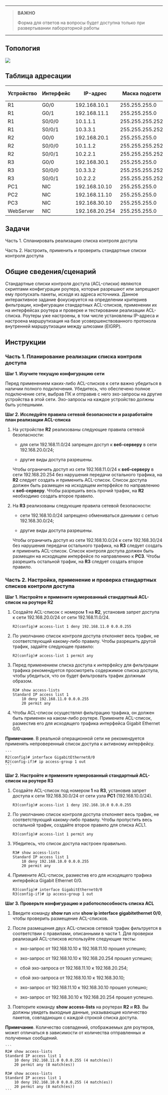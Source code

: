 
---

> **ВАЖНО**
> 
> Форма для ответов на вопросы будет доступна только при развертывании лабораторной работы 

---

## Топология

![](./assets/topology.png)

## Таблица адресации

| Устройство | Интерфейс | IP-адрес       | Маска подсети   | Шлюз по умолчанию |
|------------|-----------|----------------|-----------------|-------------------|
| R1         | G0/0      | 192.168.10.1   | 255.255.255.0   | —                 |
| R1         | G0/1      | 192.168.11.1   | 255.255.255.0   | —                 |
| R1         | S0/0/0    | 10.1.1.1       | 255.255.255.252 | —                 |
| R1         | S0/0/1    | 10.3.3.1       | 255.255.255.252 | —                 |
| R2         | G0/0      | 192.168.20.1   | 255.255.255.0   | —                 |
| R2         | S0/0/0    | 10.1.1.2       | 255.255.255.252 | —                 |
| R2         | S0/0/1    | 10.2.2.1       | 255.255.255.252 | —                 |
| R3         | G0/0      | 192.168.30.1   | 255.255.255.0   | —                 |
| R3         | S0/0/0    | 10.3.3.2       | 255.255.255.252 | —                 |
| R3         | S0/0/1    | 10.2.2.2       | 255.255.255.252 | —                 |
| PC1        | NIC       | 192.168.10.10  | 255.255.255.0   | 192.168.10.1      |
| PC2        | NIC       | 192.168.11.10  | 255.255.255.0   | 192.168.11.1      |
| PC3        | NIC       | 192.168.30.10  | 255.255.255.0   | 192.168.30.1      |
| WebServer  | NIC       | 192.168.20.254 | 255.255.255.0   | 192.168.20.1      |

## Задачи

Часть 1. Спланировать реализацию списка контроля доступа

Часть 2. Настроить, применить и проверить стандартные списки контроля доступа

## Общие сведения/сценарий

Стандартные списки контроля доступа (ACL-списки) являются скриптами конфигурации роутера, которые разрешают или запрещают ему пропускать пакеты, исходя из адреса источника. Данное интерактивное задание фокусируется на определении критериев фильтрации, конфигурации стандартных ACL-списков, применении их на интерфейсах роутера и проверке и тестировании реализации ACL-списка. Роутеры уже настроены, в том числе установлены IP-адреса и настроена маршрутизация на базе усовершенствованного протокола внутренней маршрутизации между шлюзами (EIGRP).

## Инструкции

### Часть 1. Планирование реализации списка контроля доступа

**Шаг 1. Изучите текущую конфигурацию сети**

Перед применением каких-либо ACL-списков к сети важно убедиться в наличии полного подключения. Убедитесь, что обеспечено полное подключение сети, выбрав ПК и отправив с него эхо-запросы на другие устройства в этой сети. Эхо-запросы на каждое устройство должны быть успешными.

**Шаг 2. Исследуйте правила сетевой безопасности и разработайте план реализации ACL-списка**

1.  На устройстве **R2** реализованы следующие правила сетевой безопасности:

    -   для сети 192.168.11.0/24 запрещен доступ к **веб-серверу** в сети 192.168.20.0/24;

    -   другие виды доступа разрешены.

    Чтобы ограничить доступ из сети 192.168.11.0/24 к **веб-серверу** в сети 192.168.20.254 без нарушения передачи остального трафика, на **R2** следует создать и применить ACL-список. Список доступа должен быть размещен на исходящем интерфейсе по направлению к **веб-серверу**. Чтобы разрешить весь прочий трафик, на **R2** необходимо создать второе правило.

2.  На **R3** реализованы следующие правила сетевой безопасности:

    -   сети 192.168.10.0/24 запрещено обмениваться данными с сетью 192.168.30.0/24;

    -   другие виды доступа разрешены.

    Чтобы ограничить доступ из сети 192.168.10.0/24 к сети 192.168.30/24 без нарушения передачи остального трафика, на **R3** следует создать и применить ACL-список. Список контроля доступа должен быть размещен на исходящем интерфейсе по направлению к **PC3**. Чтобы разрешить остальной трафик, на **R3** следует создать второе правило.

### Часть 2. Настройка, применение и проверка стандартных списков контроля доступа

**Шаг 1. Настройте и примените нумерованный стандартный ACL-список на роутере R2**

1.  Создайте ACL-список с номером **1** на **R2**, установив запрет доступа к сети 192.168.20.0/24 от сети 192.168.11.0/24.

    ```
    R2(config)# access-list 1 deny 192.168.11.0 0.0.0.255
    ```

2.  По умолчанию список контроля доступа отклоняет весь трафик, не соответствующий какому-либо правилу. Чтобы разрешить другой трафик, задайте следующее правило:

    ```
    R2(config)# access-list 1 permit any
    ```

3.  Перед применением списка доступа к интерфейсу для фильтрации трафика рекомендуется просмотреть содержимое списка доступа, чтобы убедиться, что он будет фильтровать трафик должным образом.

    ```
    R2# show access-lists
    Standard IP access list 1
        10 deny 192.168.11.0 0.0.0.255
        20 permit any
    ```

4.  Чтобы ACL-список осуществлял фильтрацию трафика, он должен быть применен на каком-либо роутере. Примените ACL-список, разместив его для исходящего трафика интерфейса Gigabit Ethernet 0/0. 

**Примечание**. В реальной операционной сети не рекомендуется применять непроверенный список доступа к активному интерфейсу.

    ```
    R2(config)# interface GigabitEthernet0/0
    R2(config-if)# ip access-group 1 out
    ```

**Шаг 2. Настройте и примените нумерованный стандартный ACL-список на роутере R3**

1.  Создайте ACL-список под номером **1** на **R3**, установив запрет доступа к сети 192.168.30.0/24 от сети узла **PC1** (192.168.10.0/24).

    ```
    R3(config)# access-list 1 deny 192.168.10.0 0.0.0.255
    ```

2.  По умолчанию список контроля доступа отклоняет весь трафик, не соответствующий какому-либо правилу. Чтобы пропустить весь остальной трафик, создайте второе правило для списка ACL1.

    ```
    R3(config)# access-list 1 permit any
    ```

3.  Убедитесь, что список доступа настроен правильно.

    ```
    R3# show access-lists
    Standard IP access list 1
        10 deny 192.168.10.0 0.0.0.255
        20 permit any
    ```

4.  Примените ACL-список, разместив его для исходящего трафика интерфейса Gigabit Ethernet 0/0.

    ```
    R3(config)# interface GigabitEthernet0/0
    R3(config-if)# ip access-group 1 out
    ```

**Шаг 3. Проверьте конфигурацию и работоспособность списка ACL**

1.  Введите команду **show run** или **show ip interface gigabitethernet 0/0**, чтобы проверить размещение ACL-списков.

2.  После размещения двух ACL-списков сетевой трафик фильтруется в соответствии с правилами, описанными в части 1. Для проверки реализаций ACL-списков используйте следующие тесты:

    -   эхо-запрос от 192.168.10.10 к 192.168.11.10 прошел успешно;

    -   эхо-запрос от 192.168.10.10 к 192.168.20.254 прошел успешно;

    -   сбой эхо-запроса от 192.168.11.10 к 192.168.20.254;

    -   сбой эхо-запроса от 192.168.10.10 к 192.168.30.10;

    -   эхо-запрос от 192.168.11.10 к 192.168.30.10 прошел успешно;

    -   эхо-запрос от 192.168.30.10 к 192.168.20.254 прошел успешно.

3.  Повторите команду **show access-lists** на роутерах **R2** и **R3**. Вы должны увидеть выходные данные, указывающие количество пакетов, совпадающих с каждой строкой списка доступа.

**Примечание**. Количество совпадений, отображаемых для роутеров, может отличаться в зависимости от количества отправленных и полученных сообщений.

    ```
    R2# show access-lists
    Standard IP access list 1
        10 deny 192.168.11.0 0.0.0.255 (4 match(es))
        20 permit any (8 match(es))

    R3# show access-lists
    Standard IP access list 1
        10 deny 192.168.10.0 0.0.0.255 (4 match(es))
        20 permit any (8 match(es))
    ```

<!-- [Скачать файл Packet Tracer для локального запуска](./assets/5.1.8-lab.pka) -->
